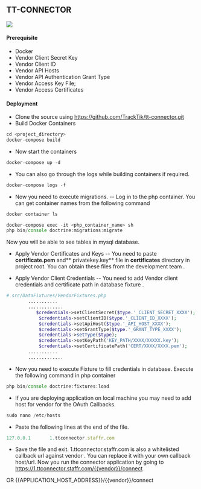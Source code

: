 ## TT-CONNECTOR
![](https://hackerx.org/wp-content/uploads/job-manager-uploads/company_logo/2017/11/TrackTik-Logo-800x200.png)
#### Prerequisite
- Docker
- Vendor Client Secret Key
- Vendor Client ID
- Vendor API Hosts
- Vendor API Authentication Grant Type
- Vendor Access Key File;
- Vendor Access Certificates

#### Deployment

- Clone the source using https://github.com/TrackTik/tt-connector.git
- Build Docker Containers

```javascript
cd <project_directory>
docker-compose build
```

- Now start the containers


```javascript
docker-compose up -d
```
- You can also go through the logs while building containers if required.

```javascript
docker-compose logs -f
```
- Now you need to execute migrations.
-- Log in to the php container. You can get container names from the following command
```javascript
docker container ls
```

```javascript
docker-compose exec -it <php_container_name> sh
php bin/console doctrine:migrations:migrate
```
Now you will be able to see tables in mysql database.

- Apply Vendor Certificates and Keys
-- You need to paste **certificate.pem** and** privatekey.key** file in **certificates** directory in project root.  You can obtain these files from the development team .

- Apply Vendor Client Credentials
 -- You need to add Vendor client credentials and certificate path in database fixture .
```php
# src/DataFixtures/VendorFixtures.php
		...........
		.............
           $credentials->setClientSecret($type.'_CLIENT_SECRET_XXXX');
            $credentials->setClientID($type.'_CLIENT_ID_XXXX');
            $credentials->setApiHost($type.'_API_HOST_XXXX');
            $credentials->setGrantType($type.'_GRANT_TYPE_XXXX');
            $credentials->setType($type);
            $credentials->setKeyPath('KEY_PATH/XXXX/XXXXX.key');
            $credentials->setCertificatePath('CERT/XXXX/XXXX.pem');
		...........
		.............
```
- Now you need to execute Fixture to fill credentials in database. Execute the following command in php container

```javascript
php bin/console doctrine:fixtures:load
```
- If you are deploying application on local machine you may need to add host for vendor for the OAuth Callbacks.
```javascript
sudo nano /etc/hosts
```
- Paste the following lines at the end of the file.

```javascript
127.0.0.1       1.ttconnector.staffr.com 
```
- Save the file and exit.
1.ttconnector.staffr.com is also a whitelisted callback url against vendor . You can replace it with your own callback host/url.
Now you run the connector application by going to
https://1.ttconnector.staffr.com/{{vendor}}/connect

OR
{{APPLICATION_HOST_ADDRESS}}/{{vendor}}/connect


